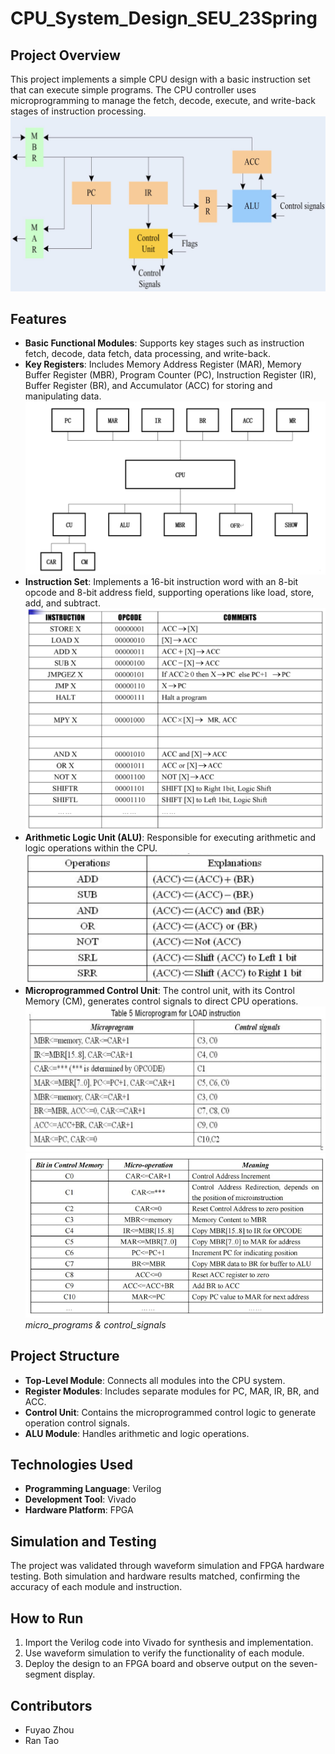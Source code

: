 # CPU_System_Design_SEU_23Spring

## Project Overview
This project implements a simple CPU design with a basic instruction set that can execute simple programs. The CPU controller uses microprogramming to manage the fetch, decode, execute, and write-back stages of instruction processing.
![CPU Diagram](images/cpu_diagram.png)

## Features
- **Basic Functional Modules**: Supports key stages such as instruction fetch, decode, data fetch, data processing, and write-back.
- **Key Registers**: Includes Memory Address Register (MAR), Memory Buffer Register (MBR), Program Counter (PC), Instruction Register (IR), Buffer Register (BR), and Accumulator (ACC) for storing and manipulating data.
![structure Diagram](images/structure.png)
- **Instruction Set**: Implements a 16-bit instruction word with an 8-bit opcode and 8-bit address field, supporting operations like load, store, add, and subtract.
![insturction_set Diagram](images/insturction_set.png)
- **Arithmetic Logic Unit (ALU)**: Responsible for executing arithmetic and logic operations within the CPU.
![ALU Diagram](images/alu.png)
- **Microprogrammed Control Unit**: The control unit, with its Control Memory (CM), generates control signals to direct CPU operations.
![micro_programs Diagram](images/micro_programs.png)
![control_signals Diagram](images/control_signals.png)
*micro_programs & control_signals*

## Project Structure
- **Top-Level Module**: Connects all modules into the CPU system.
- **Register Modules**: Includes separate modules for PC, MAR, IR, BR, and ACC.
- **Control Unit**: Contains the microprogrammed control logic to generate operation control signals.
- **ALU Module**: Handles arithmetic and logic operations.

## Technologies Used
- **Programming Language**: Verilog
- **Development Tool**: Vivado
- **Hardware Platform**: FPGA

## Simulation and Testing
The project was validated through waveform simulation and FPGA hardware testing. Both simulation and hardware results matched, confirming the accuracy of each module and instruction.

## How to Run
1. Import the Verilog code into Vivado for synthesis and implementation.
2. Use waveform simulation to verify the functionality of each module.
3. Deploy the design to an FPGA board and observe output on the seven-segment display.

## Contributors
- Fuyao Zhou
- Ran Tao
